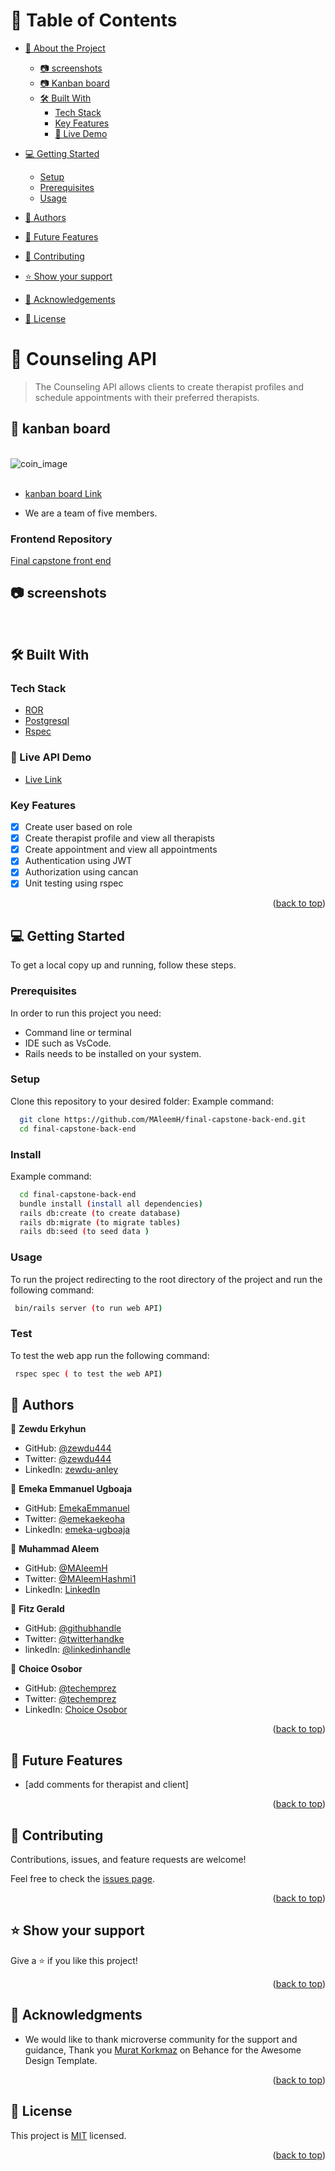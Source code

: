 <a name="readme-top"></a>

# 📗 Table of Contents

- [📖 About the Project](#about-project)
  - [:camera: screenshots](#screenshots)
  - [:camera: Kanban board](#screenshots)
  - [🛠 Built With](#built-with)
    - [Tech Stack](#tech-stack)
    - [Key Features](#key-features)
    - [🚀 Live Demo](#live-demo)
- [💻 Getting Started](#getting-started)
  - [Setup](#setup)
  - [Prerequisites](#prerequisites)
  - [Usage](#usage)
- [👥 Authors](#authors)
- [🔭 Future Features](#future-features)
- [🤝 Contributing](#contributing)
- [⭐️ Show your support](#support)
- [🙏 Acknowledgements](#acknowledgements)

- [📝 License](#license)

# 🏥 Counseling  API <a name="about-project"></a>

> The Counseling API allows clients to create therapist profiles and schedule appointments with their preferred therapists.

## 🚀 kanban board <a name="live-demo"></a>
<div > 
 
  <br/>
  
<img src="./app/images/kanban.jpg" alt="coin_image"  >
  <br/>
</div> 
  <br/>

- [kanban board Link](https://github.com/users/MAleemH/projects/5) 

- We are a team of five members.
### Frontend Repository
  <a href="https://github.com/MAleemH/final-capstone-front-end">Final capstone front end</a>

## :camera: screenshots <a name="screenshots"></a>

  <img src="app/images/erd.png" alt="">
  <img src="app/images/api.png" alt="">


## 🛠 Built With <a name="built-with"></a>

### Tech Stack <a name="tech-stack"></a>

- <a href="https://www.ruby-lang.org/es/">ROR</a>
- <a href="https://www.postgresql.org/">Postgresql</a>
- <a href="https://rspec.info/">Rspec</a>

### :rocket: Live API Demo <a name="live-demo"></a>

  - <a href="https://counseling-app.onrender.com/api-docs/index.html">Live Link</a>

### Key Features <a name="key-features"></a>

- [x] Create user based on role
- [x] Create therapist profile and view all therapists
- [x] Create appointment and view all appointments
- [x] Authentication  using JWT
- [x] Authorization using cancan
- [x] Unit testing using rspec

<p align="right">(<a href="#readme-top">back to top</a>)</p>

## 💻 Getting Started <a name="getting-started"></a>

To get a local copy up and running, follow these steps.

### Prerequisites

In order to run this project you need:

- Command line or terminal
- IDE such as VsCode.
- Rails needs to be installed on your system.

### Setup

Clone this repository to your desired folder:
Example command:

```sh
  git clone https://github.com/MAleemH/final-capstone-back-end.git
  cd final-capstone-back-end

```

### Install

Example command:

```sh
  cd final-capstone-back-end
  bundle install (install all dependencies)
  rails db:create (to create database)
  rails db:migrate (to migrate tables)
  rails db:seed (to seed data )

```

### Usage

To run the project redirecting to the root directory of the project and run the following command:

```sh
 bin/rails server (to run web API)

```

### Test

To test the web app run the following command:

```sh
 rspec spec ( to test the web API)

```

## 👥 Authors <a name="authors"></a>

👤 **Zewdu Erkyhun**

- GitHub: [@zewdu444](https://github.com/zewdu444)
- Twitter: [@zewdu444](https://twitter.com/zewdu444)
- LinkedIn: [zewdu-anley](https://www.linkedin.com/in/zewdu-anley/)

👤 **Emeka Emmanuel Ugboaja**

- GitHub: [EmekaEmmanuel](https://github.com/EmekaEmmanuel)
- Twitter: [@emekaekeoha](https://twitter.com/emekaekeoha)
- LinkedIn: [emeka-ugboaja](https://www.linkedin.com/in/emeka-ugboaja-167820226)

👤 **Muhammad Aleem**

- GitHub: [@MAleemH](https://github.com/MAleemH)
- Twitter: [@MAleemHashmi1](https://twitter.com/MAleemHashmi1)
- LinkedIn: [LinkedIn](https://www.linkedin.com/in/muhammad-aleem-hashmi/)

👤 **Fitz Gerald**

- GitHub: [@githubhandle](https://github.com/fitz95/)
- Twitter: [@twitterhandke](https://twitter.com/nsonggerald/)
- linkedIn: [@linkedinhandle](https://www.linkedin.com/in/nsong-asoh/)

👤 **Choice Osobor**

- GitHub: [@techemprez](https://github.com/techemprez)
- Twitter: [@techemprez](https://twitter.com/techemprez)
- LinkedIn: [Choice Osobor](https://www.linkedin.com/in/choice-osobor/)



<p align="right">(<a href="#readme-top">back to top</a>)</p>

## 🔭 Future Features <a name="future-features"></a>

- [add comments for therapist and client]


<p align="right">(<a href="#readme-top">back to top</a>)</p>

## 🤝 Contributing <a name="contributing"></a>

Contributions, issues, and feature requests are welcome!

Feel free to check the [issues page](https://github.com/MAleemH/final-capstone-back-end/issues).

<p align="right">(<a href="#readme-top">back to top</a>)</p>

## ⭐️ Show your support <a name="support"></a>

Give a ⭐️ if you like this project!

<p align="right">(<a href="#readme-top">back to top</a>)</p>

## 🙏 Acknowledgments <a name="acknowledgements"></a>

-  We would like to thank microverse community for the support and guidance, Thank you [Murat Korkmaz](https://www.behance.net/muratk)  on Behance for the Awesome Design Template.


<p align="right">(<a href="#readme-top">back to top</a>)</p>

## 📝 License <a name="license"></a>

This project is [MIT](./LICENSE) licensed.

<p align="right">(<a href="#readme-top">back to top</a>)</p>
